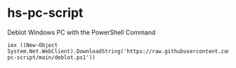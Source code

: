 # hs-pc-script
Deblot Windows PC with the PowerShell Command

```
iex ((New-Object System.Net.WebClient).DownloadString('https://raw.githubusercontent.com/hammad87/hs-pc-script/main/deblot.ps1'))
```
